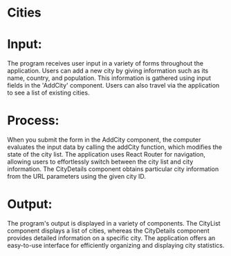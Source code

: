 # Cities

# Input:
The program receives user input in a variety of forms throughout the application.  Users can add a new city by giving information such as its name, country, and population.  This information is gathered using input fields in the 'AddCity' component.  Users can also travel via the application to see a list of existing cities.

# Process:
When you submit the form in the AddCity component, the computer evaluates the input data by calling the addCity function, which modifies the state of the city list. The application uses React Router for navigation, allowing users to effortlessly switch between the city list and city information. The CityDetails component obtains particular city information from the URL parameters using the given city ID.

# Output:
The program's output is displayed in a variety of components. The CityList component displays a list of cities, whereas the CityDetails component provides detailed information on a specific city. The application offers an easy-to-use interface for efficiently organizing and displaying city statistics.
